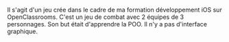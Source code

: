 Il s'agit d'un jeu crée dans le cadre de ma formation développement iOS sur OpenClassrooms.
C'est un jeu de combat avec 2 équipes de 3 personnages.
Son but était d'apprendre la POO. Il n'y a pas d'interface graphique.
